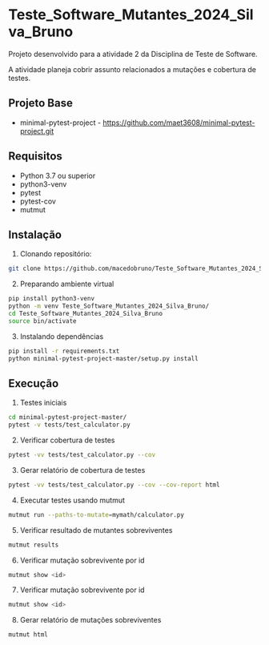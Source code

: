 # Teste_Software_Mutantes_2024_Silva_Bruno

Projeto desenvolvido para a atividade 2 da Disciplina de Teste de Software.

A atividade planeja cobrir assunto relacionados a mutações e cobertura de testes.

## Projeto Base

 - minimal-pytest-project - https://github.com/maet3608/minimal-pytest-project.git

## Requisitos

- Python 3.7 ou superior
- python3-venv
- pytest
- pytest-cov
- mutmut

## Instalação

1. Clonando repositório:

```bash
git clone https://github.com/macedobruno/Teste_Software_Mutantes_2024_Silva_Bruno.git
```

2. Preparando ambiente virtual

```bash
pip install python3-venv
python -m venv Teste_Software_Mutantes_2024_Silva_Bruno/
cd Teste_Software_Mutantes_2024_Silva_Bruno
source bin/activate
```

3. Instalando dependências

```bash
pip install -r requirements.txt
python minimal-pytest-project-master/setup.py install
```

## Execução

1. Testes iniciais

```bash
cd minimal-pytest-project-master/
pytest -v tests/test_calculator.py
```

2. Verificar cobertura de testes

```bash
pytest -vv tests/test_calculator.py --cov
```

3. Gerar relatório de cobertura de testes

```bash
pytest -vv tests/test_calculator.py --cov --cov-report html
```

4. Executar testes usando mutmut

```bash
mutmut run --paths-to-mutate=mymath/calculator.py
```

5. Verificar resultado de mutantes sobreviventes

```bash
mutmut results
```

6. Verificar mutação sobrevivente por id

```bash
mutmut show <id>
```

7. Verificar mutação sobrevivente por id

```bash
mutmut show <id>
```

8. Gerar relatório de mutações sobreviventes

```bash
mutmut html
```